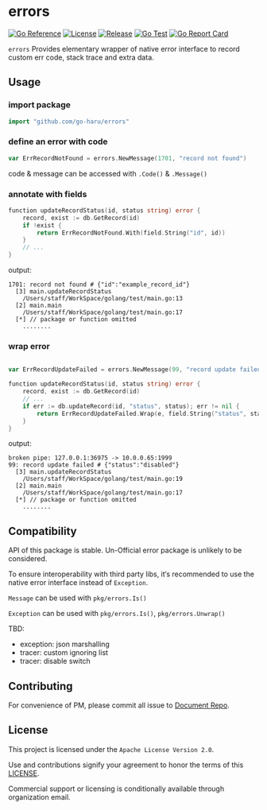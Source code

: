 # errors

[![Go Reference](https://pkg.go.dev/badge/github.com/go-haru/errors.svg)](https://pkg.go.dev/github.com/go-haru/errors)
[![License](https://img.shields.io/github/license/go-haru/errors)](./LICENSE)
[![Release](https://img.shields.io/github/v/release/go-haru/errors.svg?style=flat-square)](https://github.com/go-haru/errors/releases)
[![Go Test](https://github.com/go-haru/errors/actions/workflows/go.yml/badge.svg)](https://github.com/go-haru/errors/actions)
[![Go Report Card](https://goreportcard.com/badge/github.com/go-haru/errors)](https://goreportcard.com/report/github.com/go-haru/errors)

`errors` Provides elementary wrapper of native error interface to record custom err code, stack trace and extra data.

## Usage

### import package

```go
import "github.com/go-haru/errors"
```

### define an error with code

```go
var ErrRecordNotFound = errors.NewMessage(1701, "record not found")
```

code & message can be accessed with `.Code()` & `.Message()`

### annotate with fields

```go
function updateRecordStatus(id, status string) error {
    record, exist := db.GetRecord(id)
    if !exist {
        return ErrRecordNotFound.With(field.String("id", id))
    }
    // ...
}
```

output:

```text
1701: record not found # {"id":"example_record_id"}
  [3] main.updateRecordStatus
    /Users/staff/WorkSpace/golang/test/main.go:13
  [2] main.main
    /Users/staff/WorkSpace/golang/test/main.go:17
  [*] // package or function omitted
    ........
```

### wrap error

```go

var ErrRecordUpdateFailed = errors.NewMessage(99, "record update failed")

function updateRecordStatus(id, status string) error {
    record, exist := db.GetRecord(id)
    // ...
    if err := db.updateRecord(id, "status", status); err != nil {
        return ErrRecordUpdateFailed.Wrap(e, field.String("status", status))
    }
}
```

output:

```text
broken pipe: 127.0.0.1:36975 -> 10.0.0.65:1999
99: record update failed # {"status":"disabled"}
  [3] main.updateRecordStatus
    /Users/staff/WorkSpace/golang/test/main.go:19
  [2] main.main
    /Users/staff/WorkSpace/golang/test/main.go:17
  [*] // package or function omitted
    ........
```

## Compatibility

API of this package is stable. Un-Official error package is unlikely to be considered.

To ensure interoperability with third party libs, it‘s recommended to use the native error interface instead of `Exception`.

`Message` can be used with `pkg/errors.Is()`

`Exception` can be used with `pkg/errors.Is()`, `pkg/errors.Unwrap()`

TBD:

* exception: json marshalling
* tracer: custom ignoring list
* tracer: disable switch

## Contributing

For convenience of PM, please commit all issue to [Document Repo](https://github.com/go-haru/go-haru/issues).

## License

This project is licensed under the `Apache License Version 2.0`.

Use and contributions signify your agreement to honor the terms of this [LICENSE](./LICENSE).

Commercial support or licensing is conditionally available through organization email.
